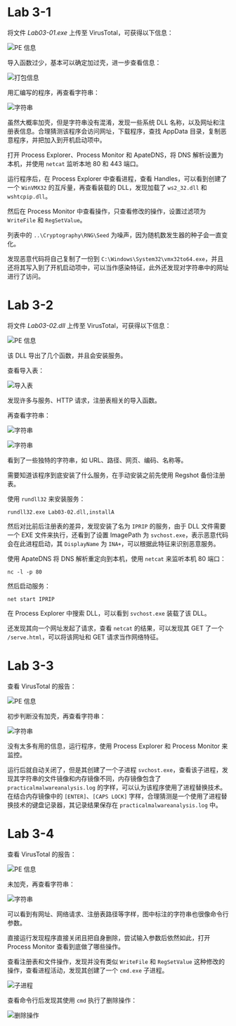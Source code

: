 # Lab 3-1

将文件 *Lab03-01.exe* 上传至 VirusTotal，可获得以下信息：

![PE 信息](https://raw.githubusercontent.com/genskyff/image-hosting/main/images/202205162242110.png)

导入函数过少，基本可以确定加过壳，进一步查看信息：

![打包信息](https://raw.githubusercontent.com/genskyff/image-hosting/main/images/202205162242987.png)

用汇编写的程序，再查看字符串：

![字符串](https://raw.githubusercontent.com/genskyff/image-hosting/main/images/202205162242679.png)

虽然大概率加壳，但是字符串没有混淆，发现一些系统 DLL 名称，以及网址和注册表信息。合理猜测该程序会访问网址，下载程序，查找 AppData 目录，复制恶意程序，并把加入到开机启动项中。

打开 Process Explorer、Process Monitor 和 ApateDNS，将 DNS 解析设置为本机，并使用 `netcat` 监听本地 80 和 443 端口。

运行程序后，在 Process Explorer 中查看进程，查看 Handles，可以看到创建了一个 `WinVMX32` 的互斥量，再查看装载的 DLL，发现加载了 `ws2_32.dll` 和 `wshtcpip.dll`。

然后在 Process Monitor 中查看操作，只查看修改的操作，设置过滤项为 `WriteFile` 和 `RegSetValue`。

列表中的 `..\Cryptography\RNG\Seed` 为噪声，因为随机数发生器的种子会一直变化。

发现恶意代码将自己复制了一份到 `C:\Windows\System32\vmx32to64.exe`，并且还将其写入到了开机启动项中，可以当作感染特征，此外还发现对字符串中的网址进行了访问。

# Lab 3-2

将文件 *Lab03-02.dll* 上传至 VirusTotal，可获得以下信息：

![PE 信息](https://raw.githubusercontent.com/genskyff/image-hosting/main/images/202205162241619.png)

该 DLL 导出了几个函数，并且会安装服务。

查看导入表：

![导入表](https://raw.githubusercontent.com/genskyff/image-hosting/main/images/202205162241652.png)

发现许多与服务、HTTP 请求，注册表相关的导入函数。

再查看字符串：

![字符串](https://raw.githubusercontent.com/genskyff/image-hosting/main/images/202205162241315.png)

![字符串](https://raw.githubusercontent.com/genskyff/image-hosting/main/images/202205162241369.png)

看到了一些独特的字符串，如 URL、路径、网页、编码、名称等。

需要知道该程序到底安装了什么服务，在手动安装之前先使用 Regshot 备份注册表。

使用 `rundll32` 来安装服务：

```shell
rundll32.exe Lab03-02.dll,installA
```

然后对比前后注册表的差异，发现安装了名为 `IPRIP` 的服务，由于 DLL 文件需要一个 EXE 文件来执行，还看到了设置 ImagePath 为 `svchost.exe`，表示恶意代码会在此进程启动，其 `DisplayName` 为 `INA+`，可以根据此特征来识别恶意服务。

使用 ApateDNS 将 DNS 解析重定向到本机，使用 `netcat` 来监听本机 80 端口：

```shell
nc -l -p 80
```

然后启动服务：

```shell
net start IPRIP
```

在 Process Explorer 中搜索 DLL，可以看到 `svchost.exe` 装载了该 DLL。

还发现其向一个网址发起了请求，查看 `netcat` 的结果，可以发现其 GET 了一个 `/serve.html`，可以将该网址和 GET 请求当作网络特征。

# Lab 3-3

查看 VirusTotal 的报告：

![PE 信息](https://raw.githubusercontent.com/genskyff/image-hosting/main/images/202205162241535.png)

初步判断没有加壳，再查看字符串：

![字符串](https://raw.githubusercontent.com/genskyff/image-hosting/main/images/202205162241837.png)

没有太多有用的信息，运行程序，使用 Process Explorer 和 Process Monitor 来监控。

运行后就自动关闭了，但是其创建了一个子进程 `svchost.exe`，查看该子进程，发现其字符串的文件镜像和内存镜像不同，内存镜像包含了 `practicalmalwareanalysis.log` 的字样，可以认为该程序使用了进程替换技术。在结合内存镜像中的 `[ENTER]`、`[CAPS LOCK]` 字样，合理猜测是一个使用了进程替换技术的键盘记录器，其记录结果保存在 `practicalmalwareanalysis.log` 中。

# Lab 3-4

查看 VirusTotal 的报告：

![PE 信息](https://raw.githubusercontent.com/genskyff/image-hosting/main/images/202205162241853.png)

未加壳，再查看字符串：

![字符串](https://raw.githubusercontent.com/genskyff/image-hosting/main/images/202205162241565.png)

可以看到有网址、网络请求、注册表路径等字样，图中标注的字符串也很像命令行参数。

直接运行发现程序直接关闭且把自身删除，尝试输入参数后依然如此，打开 Process Monitor 查看到底做了哪些操作。

查看注册表和文件操作，发现并没有类似 `WriteFile` 和 `RegSetValue` 这种修改的操作，查看进程活动，发现其创建了一个 `cmd.exe` 子进程。

![子进程](https://raw.githubusercontent.com/genskyff/image-hosting/main/images/202205162241850.png)

查看命令行后发现其使用 `cmd` 执行了删除操作：

![删除操作](https://raw.githubusercontent.com/genskyff/image-hosting/main/images/202205162241027.png)